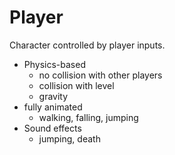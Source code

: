 # Player

Character controlled by player inputs.

- Physics-based
  - no collision with other players
  - collision with level
  - gravity
- fully animated
  - walking, falling, jumping
- Sound effects
  - jumping, death  
